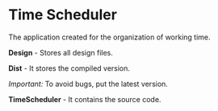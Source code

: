 # Time Scheduler
The application created for the organization of working time.

**Design** - Stores all design files.

**Dist** - It stores the compiled version.

_Important:_ To avoid bugs, put the latest version.

**TimeScheduler** - It contains the source code.